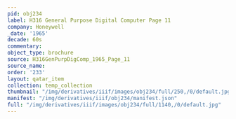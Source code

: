 ```yaml
---
pid: obj234
label: H316 General Purpose Digital Computer Page 11
company: Honeywell
_date: '1965'
decade: 60s
commentary: 
object_type: brochure
source: H316GenPurpDigComp_1965_Page_11
source_name: 
order: '233'
layout: qatar_item
collection: temp_collection
thumbnail: "/img/derivatives/iiif/images/obj234/full/250,/0/default.jpg"
manifest: "/img/derivatives/iiif/obj234/manifest.json"
full: "/img/derivatives/iiif/images/obj234/full/1140,/0/default.jpg"
---
```

